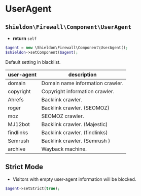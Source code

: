 # UserAgent

## `Shieldon\Firewall\Component\UserAgent`

- **return** `self`

```php
$agent = new \Shieldon\Firewall\Component\UserAgent();
$shieldon->setComponent($agent);
```

Default setting in blacklist.

| user-agent | description |
| --- | --- |
| domain | Domain name information crawler. |
| copyright | Copyright information crawler. |
| Ahrefs | Backlink crawler. |
| roger | Backlink crawler. (SEOMOZ) |
| moz | SEOMOZ crawler. |
| MJ12bot | Backlink crawler. (Majestic) |
| findlinks | Backlink crawler. (findlinks) |
| Semrush | Backlink crawler. (Semrush ) |
| archive | Wayback machine. |

## Strict Mode

- Visitors with empty user-agent information will be blocked.

```php
$agent->setStrict(true);
```

